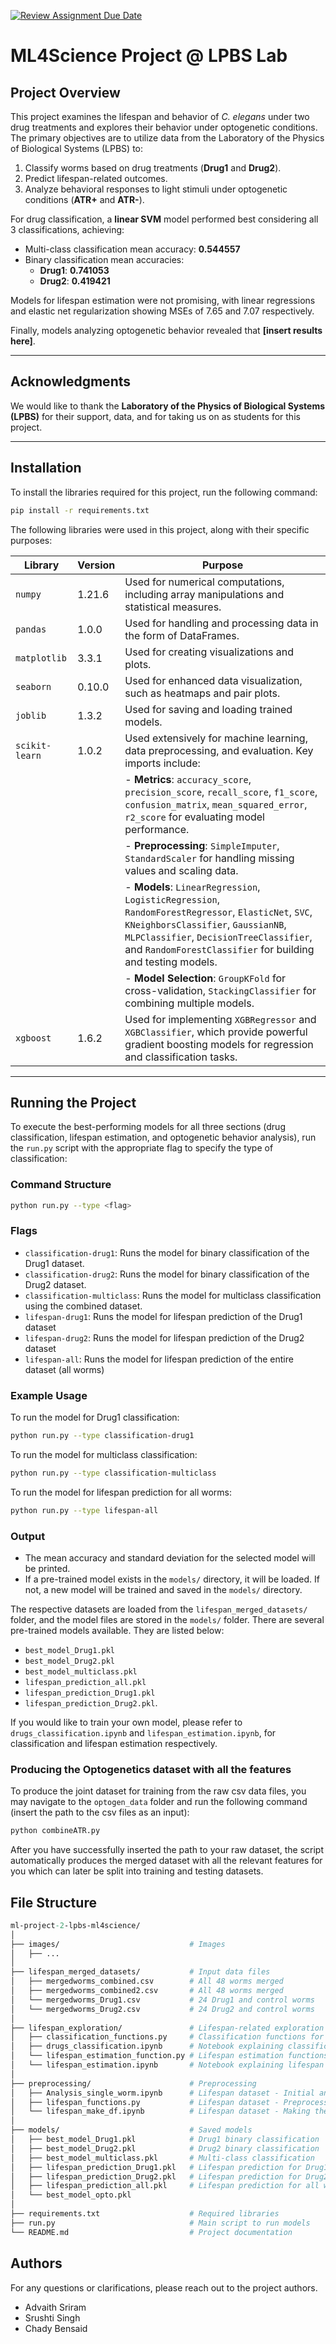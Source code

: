 [![Review Assignment Due Date](https://classroom.github.com/assets/deadline-readme-button-22041afd0340ce965d47ae6ef1cefeee28c7c493a6346c4f15d667ab976d596c.svg)](https://classroom.github.com/a/UDdkOEMs)

# ML4Science Project @ LPBS Lab

## Project Overview

This project examines the lifespan and behavior of *C. elegans* under two drug treatments and explores their behavior under optogenetic conditions. The primary objectives are to utilize data from the Laboratory of the Physics of Biological Systems (LPBS) to:

1. Classify worms based on drug treatments (**Drug1** and **Drug2**).
2. Predict lifespan-related outcomes.
3. Analyze behavioral responses to light stimuli under optogenetic conditions (**ATR+** and **ATR-**).

For drug classification, a **linear SVM** model performed best considering all 3 classifications, achieving:
- Multi-class classification mean accuracy: **0.544557**
- Binary classification mean accuracies:
  - **Drug1**: **0.741053**
  - **Drug2**: **0.419421**

Models for lifespan estimation were not promising, with linear regressions and elastic net regularization showing MSEs of 7.65 and 7.07 respectively.


Finally, models analyzing optogenetic behavior revealed that **[insert results here]**.

---

## Acknowledgments

We would like to thank the **Laboratory of the Physics of Biological Systems (LPBS)** for their support, data, and for taking us on as students for this project.

---

## Installation

To install the libraries required for this project, run the following command:

```bash
pip install -r requirements.txt
```

The following libraries were used in this project, along with their specific purposes:

| Library        | Version | Purpose                                                                                  |
|----------------|---------|------------------------------------------------------------------------------------------|
| `numpy`        | 1.21.6  | Used for numerical computations, including array manipulations and statistical measures. |
| `pandas`       | 1.0.0   | Used for handling and processing data in the form of DataFrames.                        |
| `matplotlib`   | 3.3.1   | Used for creating visualizations and plots.                                             |
| `seaborn`      | 0.10.0  | Used for enhanced data visualization, such as heatmaps and pair plots.                  |
| `joblib`       | 1.3.2   | Used for saving and loading trained models.                                             |
| `scikit-learn` | 1.0.2   | Used extensively for machine learning, data preprocessing, and evaluation. Key imports include: |
|                |         | - **Metrics**: `accuracy_score`, `precision_score`, `recall_score`, `f1_score`, `confusion_matrix`, `mean_squared_error`, `r2_score` for evaluating model performance. |
|                |         | - **Preprocessing**: `SimpleImputer`, `StandardScaler` for handling missing values and scaling data. |
|                |         | - **Models**: `LinearRegression`, `LogisticRegression`, `RandomForestRegressor`, `ElasticNet`, `SVC`, `KNeighborsClassifier`, `GaussianNB`, `MLPClassifier`, `DecisionTreeClassifier`, and `RandomForestClassifier` for building and testing models. |
|                |         | - **Model Selection**: `GroupKFold` for cross-validation, `StackingClassifier` for combining multiple models. |
| `xgboost`      | 1.6.2   | Used for implementing `XGBRegressor` and `XGBClassifier`, which provide powerful gradient boosting models for regression and classification tasks. |

---

## Running the Project

To execute the best-performing models for all three sections (drug classification, lifespan estimation, and optogenetic behavior analysis), run the `run.py` script with the appropriate flag to specify the type of classification:

### Command Structure
```bash
python run.py --type <flag>
```

### Flags
- `classification-drug1`: Runs the model for binary classification of the Drug1 dataset.
- `classification-drug2`: Runs the model for binary classification of the Drug2 dataset.
- `classification-multiclass`: Runs the model for multiclass classification using the combined dataset.
- `lifespan-drug1`: Runs the model for lifespan prediction of the Drug1 dataset
- `lifespan-drug2`: Runs the model for lifespan prediction of the Drug2 dataset
- `lifespan-all`: Runs the model for lifespan prediction of the entire dataset (all worms)


### Example Usage
To run the model for Drug1 classification:
```bash
python run.py --type classification-drug1
```
To run the model for multiclass classification:
```bash
python run.py --type classification-multiclass
```
To run the model for lifespan prediction for all worms:
```bash
python run.py --type lifespan-all
```

### Output
- The mean accuracy and standard deviation for the selected model will be printed.
- If a pre-trained model exists in the `models/` directory, it will be loaded. If not, a new model will be trained and saved in the `models/` directory.

The respective datasets are loaded from the `lifespan_merged_datasets/` folder, and the model files are stored in the `models/` folder. There are several pre-trained models available. They are listed below:
- `best_model_Drug1.pkl`
- `best_model_Drug2.pkl`
- `best_model_multiclass.pkl`
- `lifespan_prediction_all.pkl`
- `lifespan_prediction_Drug1.pkl`
- `lifespan_prediction_Drug2.pkl`.

If you would like to train your own model, please refer to `drugs_classification.ipynb` and `lifespan_estimation.ipynb`, for classification and lifespan estimation respectively.

### Producing the Optogenetics dataset with all the features

To produce the joint dataset for training from the raw csv data files, you may navigate to the `optogen_data` folder and run the following command (insert the path to the csv files as an input): 
```bash
python combineATR.py
```
After you have successfully inserted the path to your raw dataset, the script automatically produces the merged dataset with all the relevant features for you which can later be split into training and testing datasets.  

## File Structure 

```graphql
ml-project-2-lpbs-ml4science/
│
├── images/                             # Images
│   ├── ... 
│
├── lifespan_merged_datasets/           # Input data files
│   ├── mergedworms_combined.csv        # All 48 worms merged
│   ├── mergedworms_combined2.csv       # All 48 worms merged
│   └── mergedworms_Drug1.csv           # 24 Drug1 and control worms
│   └── mergedworms_Drug2.csv           # 24 Drug2 and control worms
│
├── lifespan_exploration/               # Lifespan-related exploration
│   ├── classification_functions.py     # Classification functions for training model and plotting
│   ├── drugs_classification.ipynb      # Notebook explaining classification
│   └── lifespan_estimation_function.py # Lifespan estimation functions for training model
│   └── lifespan_estimation.ipynb       # Notebook explaining lifespan estimation
│
├── preprocessing/                      # Preprocessing
│   ├── Analysis_single_worm.ipynb      # Lifespan dataset - Initial analysis for feature engineering         
│   ├── lifespan_functions.py           # Lifespan dataset - Preprocessing functions
│   └── lifespan_make_df.ipynb          # Lifespan dataset - Making the dataframe and checking worm death
│
├── models/                             # Saved models
│   ├── best_model_Drug1.pkl            # Drug1 binary classification  
│   ├── best_model_Drug2.pkl            # Drug2 binary classification
│   ├── best_model_multiclass.pkl       # Multi-class classification
│   ├── lifespan_prediction_Drug1.pkl   # Lifespan prediction for Drug1
│   ├── lifespan_prediction_Drug2.pkl   # Lifespan prediction for Drug2
│   ├── lifespan_prediction_all.pkl     # Lifespan prediction for all worms
│   └── best_model_opto.pkl             
│
├── requirements.txt                    # Required libraries
├── run.py                              # Main script to run models
└── README.md                           # Project documentation
```

## Authors

For any questions or clarifications, please reach out to the project authors.

- Advaith Sriram
- Srushti Singh
- Chady Bensaid
